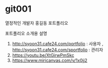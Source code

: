 # git001
열정적인 개발자 홍길동 포트폴리오

포트폴리오 소개용 설명
1. http://syoon31.cafe24.com/portfolio : 사용자 ,  http://syoon31.cafe24.com/sportfolio : 관리자
2. https://youtu.be/XtGirwPmSkc
3. https://www.miricanvas.com/v/1x0jj2
